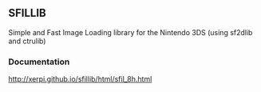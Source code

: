 ## SFILLIB


Simple and Fast Image Loading library for the Nintendo 3DS (using sf2dlib and ctrulib)

### Documentation
http://xerpi.github.io/sfillib/html/sfil_8h.html
